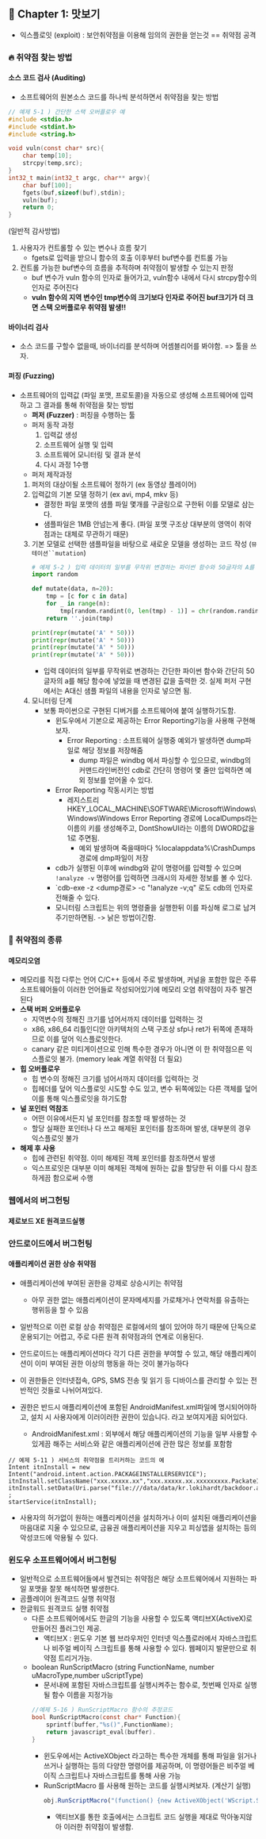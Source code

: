 ## 🌈 Chapter 1: 맛보기
- 익스플로잇 (exploit) : 보안취약점을 이용해 임의의 권한을 얻는것 == 취약점 공격
### 🔥 취약점 찾는 방법
#### 소스 코드 검사 (Auditing)
- 소프트웨어의 원본소스 코드를 하나씩 분석하면서 취약점을 찾는 방법
```c
// 예제 5-1 ) 간단한 스택 오버플로우 예
#include <stdio.h>
#include <stdint.h>
#include <string.h>

void vuln(const char* src){
    char temp[10];
    strcpy(temp,src);
}
int32_t main(int32_t argc, char** argv){
    char buf[100];
    fgets(buf,sizeof(buf),stdin);
    vuln(buf);
    return 0;
}
```
(일반적 감사방법)
1. 사용자가 컨트롤할 수 있는 변수나 흐름 찾기
    - fgets로 입력을 받으니 함수의 호출 이후부터 buf변수를 컨트롤 가능
2. 컨트롤 가능한 buf변수의 흐름을 추적하며 취약점이 발생할 수 있는지 판정
    - buf 변수가 vuln 함수의 인자로 들어가고, vuln함수 내에서 다시 strcpy함수의 인자로 주어진다
    - **vuln 함수의 지역 변수인 tmp변수의 크기보다 인자로 주어진 buf크기가 더 크면 스택 오버플로우 취약점 발생!!**
#### 바이너리 검사
- 소스 코드를 구할수 없을때, 바이너리를 분석하며 어셈블리어를 봐야함. => 툴을 쓰자.
#### 퍼징 (Fuzzing)
- 소프트웨어의 입력값 (파일 포맷, 프로토콜)을 자동으로 생성해 소프트웨어에 입력하고 그 결과를 통해 취약점을 찾는 방법
    - **퍼저 (Fuzzer)** : 퍼징을 수행하는 툴
    - 퍼저 동작 과정
        1. 입력값 생성
        2. 소프트웨어 실행 및 입력
        3. 소프트웨어 모니터링 및 결과 분석
        4. 다시 과정 1수행
    - 퍼저 제작과정
    1. 퍼저의 대상이될 소프트웨어 정하기 (ex 동영상 플레이어)
    2. 입력값의 기본 모델 정하기 (ex avi, mp4, mkv 등)
        - 결정한 파일 포맷의 샘플 파일 몇개를 구글링으로 구한뒤 이를 모델로 삼는다.
        - 샘플파일은 1MB 안넘는게 좋다. (파일 포맷 구조상 대부분의 영역이 취약점과는 대체로 무관하기 때문)
    3. 기본 모델로 선택한 샘플파일을 바탕으로 새로운 모델을 생성하는 코드 작성 (`뮤테이션``mutation`)
        ```py
        # 예제 5-2 ) 입력 데이터의 일부를 무작위 변경하는 파이썬 함수와 50글자의 A를 해당 함수에 넣었을 때 변경된 값의 출력 결과
        import random

        def mutate(data, n=20):
            tmp = [c for c in data]
            for _ in range(n):
                tmp[random.randint(0, len(tmp) - 1)] = chr(random.randint(0, 255))
            return ''.join(tmp)

        print(repr(mutate('A' * 50)))
        print(repr(mutate('A' * 50)))
        print(repr(mutate('A' * 50)))
        print(repr(mutate('A' * 50)))
        ```
        - 입력 데이터의 일부를 무작위로 변경하는 간단한 파이썬 함수와 간단히 50글자의 a를 해당 함수에 넣었을 때 변경된 값을 출력한 것. 실제 퍼저 구현에서는 A대신 샘플 파일의 내용을 인자로 넣으면 됨.
    4. 모니터링 단계
        - 보통 파이썬으로 구현된 디버거를 소프트웨어에 붙여 실행하기도함.
            - 윈도우에서 기본으로 제공하는 Error Reporting기능을 사용해 구현해보자.
                - Error Reporting : 소프트웨어 실행중 예외가 발생하면 dump파일로 해당 정보를 저장해줌
                    - dump 파일은 windbg 에서 파싱할 수 있으므로, windbg의 커맨드라인버전인 cdb로 간단히 명령어 몇 줄만 입력하면 예외 정보를 얻어올 수 있다.
            - Error Reporting 작동시키는 방법
                - 레지스트리 HKEY_LOCAL_MACHINE\SOFTWARE\Microsoft\Windows\Windows\Windows Error Reporting 경로에 LocalDumps라는 이름의 키를 생성해주고, DontShowUI라는 이름의 DWORD값을 1로 주면됨.
                    - 예외 발생하며 죽을때마다 %localappdata%\CrashDumps경로에 dmp파일이 저장
            - cdb가 실행된 이후에 windbg와 같이 명령어를 입력할 수 있으며 `!analyze -v` 명령어를 입력하면 크래시의 자세한 정보를 볼 수 있다.
            - `cdb-exe -z <dump경로> -c "!analyze -v;q" 로도 cdb의 인자로 전해줄 수 있다.
            - 모니터링 스크립트는 위의 명령줄을 실행한뒤 이를 파싱해 로그로 남겨주기만하면됨. -> 낡은 방법이긴함.
            
### 🧮 취약점의 종류
#### 메모리오염
- 메모리를 직접 다루는 언어 C/C++ 등에서 주로 발생하며, 커널을 포함한 많은 주류 소프트웨어들이 이러한 언어들로 작성되어있기에 메모리 오염 취약점이 자주 발견된다
- **스택 버퍼 오버플로우**
    - 지역변수의 정해진 크기를 넘어서까지 데이터를 입력하는 것
    - x86, x86_64 리틀인디안 아키텍처의 스택 구조상 sfp나 ret가 뒤쪽에 존재하므로 이를 덮어 익스플로잇한다.
    - canary 같은 미티게이션으로 인해 특수한 경우가 아니면 이 한 취약점으론 익스플로잇 불가. (memory leak 계열 취약점 더 필요)
- **힙 오버플로우**
    - 힙 변수의 정해진 크기를 넘어서까지 데이터를 입력하는 것
    - 힙헤더를 덮어 익스플로잇 시도할 수도 있고, 변수 뒤쪽에있는 다른 객체를 덮어 이를 통해 익스플로잇을 하기도함
- **널 포인터 역참조**
    - 어떤 이유에서든지 널 포인터를 참조할 때 발생하는 것
    - 할당 실패한 포인터나 다 쓰고 해제된 포인터를 참조하며 발생, 대부분의 경우 익스플로잇 불가
- **해제 후 사용**
    - 힙에 관련된 취약점. 이미 해제된 객체 포인터를 참조하면서 발생
    - 익스프로잇은 대부분 이미 해제된 객체에 원하는 값을 할당한 뒤 이를 다시 참조하게끔 함으로써 수행

### 웹에서의 버그헌팅
#### 제로보드 XE 원격코드실행

### 안드로이드에서 버그헌팅
#### 애플리케이션 권한 상승 취약점
- 애플리케이션에 부여된 권한을 강제로 상승시키는 취약점
    - 아무 권한 없는 애플리케이션이 문자메세지를 가로채거나 연락처를 유출하는 행위등을 할 수 있음
- 일반적으로 이런 로컬 상승 취약점은 로컬에서의 쉘이 있어야 하기 때문에 단독으로 운용되기는 어렵고, 주로 다른 원격 취약점과의 연계로 이용된다.

- 안드로이드는 애플리케이션마다 각기 다른 권한을 부여할 수 있고, 해당 애플리케이션이 이미 부여된 권한 이상의 행동을 하는 것이 불가능하다
- 이 권한들은 인터넷접속, GPS, SMS 전송 및 읽기 등 디바이스를 관리할 수 있는 전반적인 것들로 나뉘어져있다.
- 권한은 반드시 애플리케이션에 포함된 AndroidManifest.xml파일에 명시되어야하고, 설치 시 사용자에게 이러이러한 권한이 있습니다. 라고 보여지게끔 되어있다.
    - AndroidManifest.xml : 외부에서 해당 애플리케이션의 기능을 일부 사용할 수 있게끔 해주는 서비스와 같은 애플리케이션에 관한 많은 정보를 포함함

```
// 예제 5-11 ) 서비스의 취약점을 트리커하는 코드의 예
Intent itnInstall = new Intent("android.intent.action.PACKAGEINSTALLERSERVICE");
itnInstall.setClassName("xxx.xxxxx.xx","xxx.xxxxx.xx.xxxxxxxxx.PackateInstallerService");
itnInstall.setData(Uri.parse("file:///data/data/kr.lokihardt/backdoor.apk"))
;
startService(itnInstall);
```
- 사용자의 허가없이 원하는 애플리케이션을 설치하거나 이미 설치된 애플리케이션을 마음대로 지울 수 있으므로, 금융권 애플리케이션을 지우고 피싱앱을 설치하는 등의 악성코드에 악용될 수 있다.

### 윈도우 소프트웨어에서 버그헌팅
- 일반적으로 소프트웨어들에서 발견되는 취약점은 해당 소프트웨어에서 지원하는 파일 포맷을 잘못 해석하면 발생한다.
- 곰플레이어 원격코드 실행 취약점
- 한글워드 원격코드 실행 취약점
    - 다른 소프트웨어에서도 한글의 기능을 사용할 수 있도록 액티브X(ActiveX)로 만들어진 플러그인 제공.
        - 액티브X : 윈도우 기본 웹 브라우저인 인터넷 익스플로러에서 자바스크립트나 비주얼 베이직 스크립트를 통해 사용할 수 있다. 웹페이지 발문만으로 취약점 트리거가능.
    - boolean RunScriptMacro (string FunctionName, number uMacroType,number uScriptType)
        - 문서내에 포함된 자바스크립트를 실행시켜주는 함수로, 첫번째 인자로 실행될 함수 이름을 지정가능
        ```c
        //예제 5-16 ) RunScriptMacro 함수의 추정코드
        bool RunScriptMacro(const char* Function){
            sprintf(buffer,"%s()",FunctionName);
            return javascript_eval(buffer).
        }
        ```
        - 윈도우에서는 ActiveXObject 라고하는 특수한 개체를 통해 파일을 읽거나 쓰거나 실행하는 등의 다양한 명령어를 제공하며, 이 명령어들은 비주얼 베이직 스크립트나 자바스크립트를 통해 사용 가능
        - RunScriptMacro 를 사용해 원하는 코드를 실행시켜보자. (계산기 실행)
            ```javascript
            obj.RunScriptMacro("(function() {new ActiveXObject('WScript.Shell').run('calc');})",0,0);
            ```
            - 액티브X를 통한 호출에서는 스크립트 코드 실행을 제대로 막아놓지않아 이러한 취약점이 발생함.